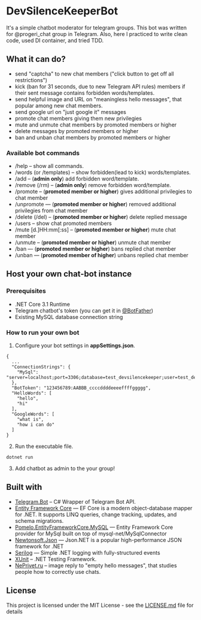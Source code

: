 # DevSilenceKeeperBot
It's a simple chatbot moderator for telegram groups. 
This bot was written for @progeri_chat group in Telegram. Also, here I practiced to write clean code, used DI container, and tried TDD.

## What it can do?
- send "captcha" to new chat members ("click button to get off all restrictions")
- kick (ban for 31 seconds, due to new Telegram API rules) members if their sent message contains forbidden words/templates.
- send helpful image and URL on "meaningless hello messages", that popular among new chat members.
- send google url on "just google it" messages
- promote chat members giving them new privilegies
- mute and unmute chat members by promoted members or higher
- delete messages by promoted members or higher
- ban and unban chat members by promoted members or higher

### Available bot commands
- /help – show all commands.
- /words (or /templates) – show forbidden(lead to kick) words/templates.
- /add – (**admin only**) add forbidden word/template.
- /remove (/rm) – (**admin only**) remove forbidden word/template.
- /promote – (**promoted member or higher**) gives additional privilegies to chat member
- /unpromote — (**promoted member or higher**) removed additional privilegies from chat member
- /delete (/del) – (**promoted member or higher**) delete replied message
- /users – show chat promoted members
- /mute \[d.\]HH:mm\[:ss\] – (**promoted member or higher**) mute chat member
- /unmute – (**promoted member or higher**) unmute chat member
- /ban — (**promoted member or higher**) bans replied chat member
- /unban — (**promoted member of higher**) unbans replied chat member

## Host your own chat-bot instance

### Prerequisites
- .NET Core 3.1 Runtime
- Telegram chatbot's token (you can get it in [@BotFather](https://t.me/BotFather))
- Existing MySQL database connection string

### How to run your own bot
1. Configure your bot settings in **appSettings.json**.
```
{
  ...
  "ConnectionStrings": {
    "MySql": "server=localhost;port=3306;database=test_devsilencekeeper;user=test_devsilencekeeper;password=P@$$W0RD"
  },
  "BotToken": "123456789:AABBB_ccccddddeeeeffffggggg",
  "HelloWords": [
    "hello",
    "hi"
  ],
  "GoogleWords": [
	"what is",
	"how i can do"
  ]
}
```
2. Run the executable file.
```
dotnet run
```
3. Add chatbot as admin to the your group!



## Built with
- [Telegram.Bot](https://github.com/TelegramBots/telegram.bot) – C# Wrapper of Telegram Bot API. 
- [Entity Framework Core](https://github.com/dotnet/efcore) — EF Core is a modern object-database mapper for .NET. It supports LINQ queries, change tracking, updates, and schema migrations. 
- [Pomelo.EntityFrameworkCore.MySQL](https://github.com/PomeloFoundation/Pomelo.EntityFrameworkCore.MySql) — Entity Framework Core provider for MySql built on top of mysql-net/MySqlConnector 
- [Newtonsoft.Json](https://github.com/JamesNK/Newtonsoft.Json) — Json.NET is a popular high-performance JSON framework for .NET 
- [Serilog](https://github.com/serilog/serilog) — Simple .NET logging with fully-structured events 
- [XUnit](https://github.com/xunit/xunit) – .NET Testing Framework.
- [NePrivet.ru](https://neprivet.ru/) – image reply to "empty hello messages", that studies people how to correctly use chats.

## License
This project is licensed under the MIT License - see the [LICENSE.md](https://github.com/Jeidoz/DevSilenceKeeperBot/edit/master/LICENSE.md) file for details

